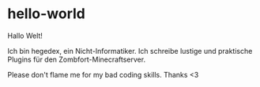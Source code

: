 # hello-world

Hallo Welt!

Ich bin hegedex, ein Nicht-Informatiker. Ich schreibe lustige und praktische Plugins für den Zombfort-Minecraftserver.

Please don't flame me for my bad coding skills. Thanks <3
